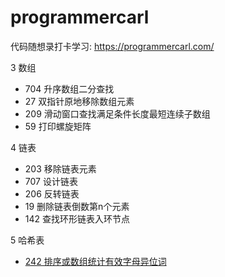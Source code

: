 # programmercarl
代码随想录打卡学习: https://programmercarl.com/

3 数组

- 704 升序数组二分查找
- 27 双指针原地移除数组元素
- 209 滑动窗口查找满足条件长度最短连续子数组
- 59 打印螺旋矩阵

4 链表

- 203 移除链表元素
- 707 设计链表
- 206 反转链表
- 19 删除链表倒数第n个元素
- 142 查找环形链表入环节点

5 哈希表

- [242 排序或数组统计有效字母异位词](https://leetcode.cn/problems/valid-anagram/solution/you-xiao-de-zi-mu-yi-wei-ci-by-leetcode-solution/)
